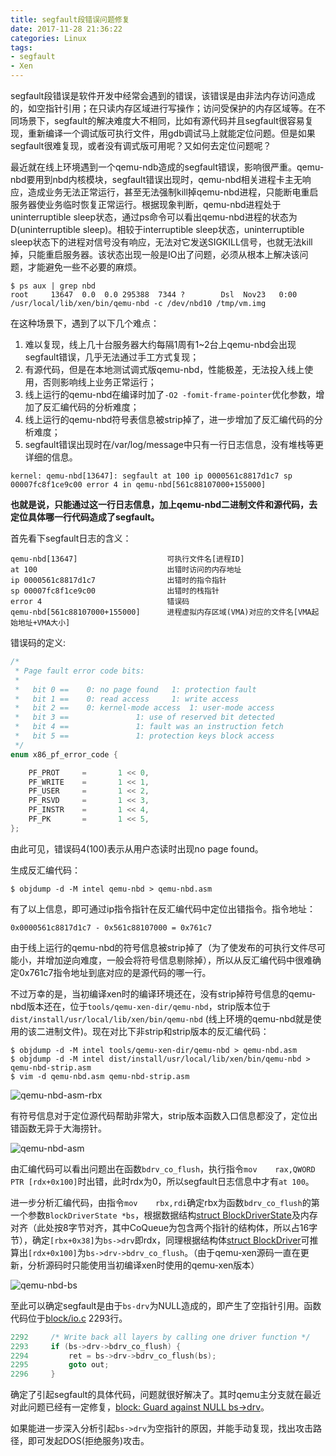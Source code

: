 ```yaml
---
title: segfault段错误问题修复
date: 2017-11-28 21:36:22
categories: Linux
tags:
- segfault
- Xen
---
```


segfault段错误是软件开发中经常会遇到的错误，该错误是由非法内存访问造成的，如空指针引用；在只读内存区域进行写操作；访问受保护的内存区域等。在不同场景下，segfault的解决难度大不相同，比如有源代码并且segfault很容易复现，重新编译一个调试版可执行文件，用gdb调试马上就能定位问题。但是如果segfault很难复现，或者没有调式版可用呢？又如何去定位问题呢？

最近就在线上环境遇到一个qemu-ndb造成的segfault错误，影响很严重。qemu-nbd要用到nbd内核模块，segfault错误出现时，qemu-nbd相关进程卡主无响应，造成业务无法正常运行，甚至无法强制kill掉qemu-nbd进程，只能断电重启服务器使业务临时恢复正常运行。根据现象判断，qemu-nbd进程处于uninterruptible sleep状态，通过ps命令可以看出qemu-nbd进程的状态为D(uninterruptible sleep)。相较于interruptible sleep状态，uninterruptible sleep状态下的进程对信号没有响应，无法对它发送SIGKILL信号，也就无法kill掉，只能重启服务器。该状态出现一般是IO出了问题，必须从根本上解决该问题，才能避免一些不必要的麻烦。

<!-- more -->

```
$ ps aux | grep nbd
root     13647  0.0  0.0 295388  7344 ?        Dsl  Nov23   0:00 /usr/local/lib/xen/bin/qemu-nbd -c /dev/nbd10 /tmp/vm.img
```

在这种场景下，遇到了以下几个难点：

1. 难以复现，线上几十台服务器大约每隔1周有1~2台上qemu-nbd会出现segfault错误，几乎无法通过手工方式复现；
2. 有源代码，但是在本地测试调式版qemu-nbd，性能极差，无法投入线上使用，否则影响线上业务正常运行；
3. 线上运行的qemu-nbd在编译时加了`-O2 -fomit-frame-pointer`优化参数，增加了反汇编代码的分析难度；
4. 线上运行的qemu-nbd符号表信息被strip掉了，进一步增加了反汇编代码的分析难度；
5. segfault错误出现时在/var/log/message中只有一行日志信息，没有堆栈等更详细的信息。

```
kernel: qemu-nbd[13647]: segfault at 100 ip 0000561c8817d1c7 sp 00007fc8f1ce9c00 error 4 in qemu-nbd[561c88107000+155000]
```

**也就是说，只能通过这一行日志信息，加上qemu-nbd二进制文件和源代码，去定位具体哪一行代码造成了segfault。**

首先看下segfault日志的含义：

```
qemu-nbd[13647]                    可执行文件名[进程ID]
at 100                             出错时访问的内存地址
ip 0000561c8817d1c7                出错时的指令指针
sp 00007fc8f1ce9c00                出错时的栈指针
error 4                            错误码
qemu-nbd[561c88107000+155000]      进程虚拟内存区域(VMA)对应的文件名[VMA起始地址+VMA大小]   
```

错误码的定义:

``` c
/*
 * Page fault error code bits:
 *
 *   bit 0 ==    0: no page found   1: protection fault
 *   bit 1 ==    0: read access     1: write access
 *   bit 2 ==    0: kernel-mode access  1: user-mode access
 *   bit 3 ==               1: use of reserved bit detected
 *   bit 4 ==               1: fault was an instruction fetch
 *   bit 5 ==               1: protection keys block access
 */
enum x86_pf_error_code {

    PF_PROT     =       1 << 0,
    PF_WRITE    =       1 << 1,
    PF_USER     =       1 << 2,
    PF_RSVD     =       1 << 3,
    PF_INSTR    =       1 << 4,
    PF_PK       =       1 << 5,
};
```

由此可见，错误码4(100)表示从用户态读时出现no page found。

生成反汇编代码：

```
$ objdump -d -M intel qemu-nbd > qemu-nbd.asm
```

有了以上信息，即可通过ip指令指针在反汇编代码中定位出错指令。指令地址：

```
0x0000561c8817d1c7 - 0x561c88107000 = 0x761c7
```

由于线上运行的qemu-nbd的符号信息被strip掉了（为了使发布的可执行文件尽可能小，并增加逆向难度，一般会将符号信息剔除掉），所以从反汇编代码中很难确定0x761c7指令地址到底对应的是源代码的哪一行。

不过万幸的是，当初编译xen时的编译环境还在，没有strip掉符号信息的qemu-nbd版本还在，位于`tools/qemu-xen-dir/qemu-nbd`，strip版本位于`dist/install/usr/local/lib/xen/bin/qemu-nbd` (线上环境的qemu-nbd就是使用的该二进制文件)。现在对比下非strip和strip版本的反汇编代码：

```
$ objdump -d -M intel tools/qemu-xen-dir/qemu-nbd > qemu-nbd.asm
$ objdump -d -M intel dist/install/usr/local/lib/xen/bin/qemu-nbd > qemu-nbd-strip.asm
$ vim -d qemu-nbd.asm qemu-nbd-strip.asm
```

![qemu-nbd-asm-rbx](http://7xtc3e.com1.z0.glb.clouddn.com/qemu-nbd-segfault/qemu-nbd-asm-rbx.png)

有符号信息对于定位源代码帮助非常大，strip版本函数入口信息都没了，定位出错函数无异于大海捞针。

![qemu-nbd-asm](http://7xtc3e.com1.z0.glb.clouddn.com/qemu-nbd-segfault/qemu-nbd-asm.png)

由汇编代码可以看出问题出在函数`bdrv_co_flush`，执行指令`mov    rax,QWORD PTR [rdx+0x100]`时出错，此时rdx为0，所以segfault日志信息中才有`at 100`。

进一步分析汇编代码，由指令`mov    rbx,rdi`确定rbx为函数`bdrv_co_flush`的第一个参数`BlockDriverState *bs`，根据数据结构[struct BlockDriverState](http://xenbits.xen.org/gitweb/?p=qemu-xen.git;a=blob;f=include/block/block_int.h;h=1e939de4fe5a3b04b418edb4c108e82c3c93a0f8;hb=4220231eb22235e757d269722b9f6a594fbcb70f#l427)及内存对齐（此处按8字节对齐，其中CoQueue为包含两个指针的结构体，所以占16字节），确定`[rbx+0x38]`为`bs->drv`即rdx，同理根据结构体[struct BlockDriver](http://xenbits.xen.org/gitweb/?p=qemu-xen.git;a=blob;f=include/block/block_int.h;h=1e939de4fe5a3b04b418edb4c108e82c3c93a0f8;hb=4220231eb22235e757d269722b9f6a594fbcb70f#l87)可推算出`[rdx+0x100]`为`bs->drv->bdrv_co_flush`。（由于qemu-xen源码一直在更新，分析源码时只能使用当初编译xen时使用的qemu-xen版本）

![qemu-nbd-bs](http://7xtc3e.com1.z0.glb.clouddn.com/qemu-nbd-segfault/qemu-nbd-bs.png)

至此可以确定segfault是由于`bs-drv`为NULL造成的，即产生了空指针引用。函数代码位于[block/io.c](http://xenbits.xen.org/gitweb/?p=qemu-xen.git;a=blob;f=block/io.c;h=420944d80db104188445e198ce45eb890fc6edfb;hb=4220231eb22235e757d269722b9f6a594fbcb70f#l2293) 2293行。

``` c
2292     /* Write back all layers by calling one driver function */
2293     if (bs->drv->bdrv_co_flush) {
2294         ret = bs->drv->bdrv_co_flush(bs);
2295         goto out;
2296     }
```

确定了引起segfault的具体代码，问题就很好解决了。其时qemu主分支就在最近对此问题已经有一定修复，[block: Guard against NULL bs->drv](https://git.qemu.org/?p=qemu.git;a=commitdiff;h=d470ad42acfc73c45d3e8ed5311a491160b4c100;hp=93bbaf03ff7fd490e823814b8f5d6849a7b71a64)。

如果能进一步深入分析引起`bs->drv`为空指针的原因，并能手动复现，找出攻击路径，即可发起DOS(拒绝服务)攻击。
